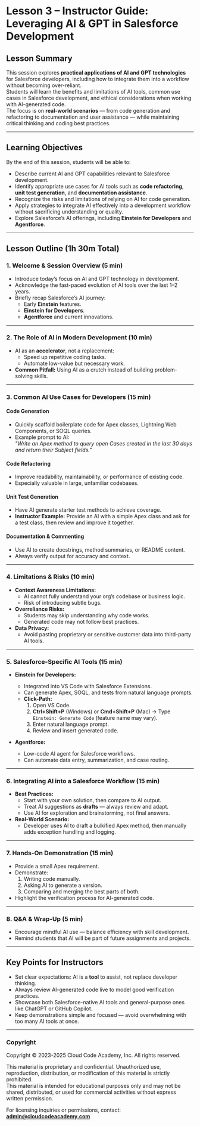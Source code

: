 # Lesson 3 – Instructor Guide: Leveraging AI & GPT in Salesforce Development

## Lesson Summary
This session explores **practical applications of AI and GPT technologies** for Salesforce developers, including how to integrate them into a workflow without becoming over-reliant.  
Students will learn the benefits and limitations of AI tools, common use cases in Salesforce development, and ethical considerations when working with AI-generated code.  
The focus is on **real-world scenarios** — from code generation and refactoring to documentation and user assistance — while maintaining critical thinking and coding best practices.

---

## Learning Objectives
By the end of this session, students will be able to:

- Describe current AI and GPT capabilities relevant to Salesforce development.
- Identify appropriate use cases for AI tools such as **code refactoring**, **unit test generation**, and **documentation assistance**.
- Recognize the risks and limitations of relying on AI for code generation.
- Apply strategies to integrate AI effectively into a development workflow without sacrificing understanding or quality.
- Explore Salesforce’s AI offerings, including **Einstein for Developers** and **Agentforce**.

---

## Lesson Outline (1h 30m Total)

### 1. Welcome & Session Overview (5 min)
- Introduce today’s focus on AI and GPT technology in development.
- Acknowledge the fast-paced evolution of AI tools over the last 1–2 years.
- Briefly recap Salesforce’s AI journey:
  - Early **Einstein** features.
  - **Einstein for Developers**.
  - **Agentforce** and current innovations.

---

### 2. The Role of AI in Modern Development (10 min)
- AI as an **accelerator**, not a replacement:
  - Speed up repetitive coding tasks.
  - Automate low-value but necessary work.
- **Common Pitfall:** Using AI as a crutch instead of building problem-solving skills.

---

### 3. Common AI Use Cases for Developers (15 min)

#### **Code Generation**
- Quickly scaffold boilerplate code for Apex classes, Lightning Web Components, or SOQL queries.
- Example prompt to AI:  
  *"Write an Apex method to query open Cases created in the last 30 days and return their Subject fields."*

#### **Code Refactoring**
- Improve readability, maintainability, or performance of existing code.
- Especially valuable in large, unfamiliar codebases.

#### **Unit Test Generation**
- Have AI generate starter test methods to achieve coverage.
- **Instructor Example:** Provide an AI with a simple Apex class and ask for a test class, then review and improve it together.

#### **Documentation & Commenting**
- Use AI to create docstrings, method summaries, or README content.
- Always verify output for accuracy and context.

---

### 4. Limitations & Risks (10 min)
- **Context Awareness Limitations:**
  - AI cannot fully understand your org’s codebase or business logic.
  - Risk of introducing subtle bugs.
- **Overreliance Risks:**
  - Students may skip understanding why code works.
  - Generated code may not follow best practices.
- **Data Privacy:**
  - Avoid pasting proprietary or sensitive customer data into third-party AI tools.

---

### 5. Salesforce-Specific AI Tools (15 min)
- **Einstein for Developers:**
  - Integrated into VS Code with Salesforce Extensions.
  - Can generate Apex, SOQL, and tests from natural language prompts.
  - **Click-Path:**  
    1. Open VS Code.  
    2. **Ctrl+Shift+P** (Windows) or **Cmd+Shift+P** (Mac) → Type `Einstein: Generate Code` (feature name may vary).  
    3. Enter natural language prompt.  
    4. Review and insert generated code.

- **Agentforce:**
  - Low-code AI agent for Salesforce workflows.
  - Can automate data entry, summarization, and case routing.

---

### 6. Integrating AI into a Salesforce Workflow (15 min)
- **Best Practices:**
  - Start with your own solution, then compare to AI output.
  - Treat AI suggestions as **drafts** — always review and adapt.
  - Use AI for exploration and brainstorming, not final answers.
- **Real-World Scenario:**
  - Developer uses AI to draft a bulkified Apex method, then manually adds exception handling and logging.

---

### 7. Hands-On Demonstration (15 min)
- Provide a small Apex requirement.
- Demonstrate:
  1. Writing code manually.
  2. Asking AI to generate a version.
  3. Comparing and merging the best parts of both.
- Highlight the verification process for AI-generated code.

---

### 8. Q&A & Wrap-Up (5 min)
- Encourage mindful AI use — balance efficiency with skill development.
- Remind students that AI will be part of future assignments and projects.

---

## Key Points for Instructors
- Set clear expectations: AI is a **tool** to assist, not replace developer thinking.
- Always review AI-generated code live to model good verification practices.
- Showcase both Salesforce-native AI tools and general-purpose ones like ChatGPT or GitHub Copilot.
- Keep demonstrations simple and focused — avoid overwhelming with too many AI tools at once.

---

### Copyright
Copyright © 2023-2025 Cloud Code Academy, Inc. All rights reserved.  

This material is proprietary and confidential. Unauthorized use, reproduction, distribution, or modification of this material is strictly prohibited.  
This material is intended for educational purposes only and may not be shared, distributed, or used for commercial activities without express written permission.  

For licensing inquiries or permissions, contact: **admin@cloudcodeacademy.com**